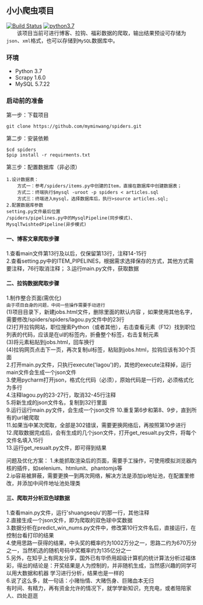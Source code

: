 ## 小小爬虫项目
[![Build Status](https://travis-ci.org/liangliangyy/DjangoBlog.svg?branch=master)](https://travis-ci.org/liangliangyy/DjangoBlog) [![python3.7](https://img.shields.io/badge/python-3.7-brightgreen.svg)]()     
　　该项目当前可进行博客、拉钩、福彩数据的爬取，输出结果预设可存储为` json `、` xml `格式，也可以存储到` MySQL `数据库中。  

### 环境
* Python 3.7
* Scrapy 1.6.0
* MySQL 5.7.22

### 启动前的准备  
第一步：下载项目  
    
    git clone https://github.com/myminwang/spiders.git


第二步：安装依赖

    $cd spiders
    $pip install -r requirments.txt

第三步：配置数据库（非必须）
    
    1.设计数据表：
        方式一：参考/spiders/items.py中创建的Item，直接在数据库中创建数据表；
        方式二：终端执行$mysql -uroot -p spiders < articles.sql
        方式三：终端进入mysql，选择数据库后，执行>source articles.sql;
    2.配置数据库参数
    setting.py文件最后位置
    /spiders/pipelines.py中的MysqlPipeline(同步模式)、MysqlTwishtedPipeline(异步模式)
    

#### 一、博客文章爬取步骤  

1.查看main文件第13行及以后，仅保留第13行，注释14-15行  
2.查看setting.py中的ITEM_PIPELINES，根据需求选择保存的方式，其他方式需要注释，76行取消注释；
3.运行main.py文件，获取数据

#### 二、拉钩数据爬取步骤  

1.制作整合页面(需优化)  
`由于项目自身的问题，中间一些操作需要手动进行`  
(1)项目目录下，新建jobs.html文件，删除里面的默认内容 ，如果使用其他名字，需要修改/spiders/spiders/lagou.py文件中的23行  
(2)打开拉钩网站，职位搜索Python（或者其他），右击查看元素（F12）找到职位列表的代码，应该是在ul的标签内，折叠整个标签，右击复制元素  
(3)将元素粘贴到jobs.html，回车换行  
(4)拉钩网页点击下一页，再次复制ul标签，粘贴到jobs.html，拉钩应该有30个页面  
2.打开main.py文件，只执行execute('lagou')的，其他的execute注释掉，运行main文件会生成一个json文件  
3.使用pycharm打开json，格式化代码（必须），原始代码是一行的，必须格式化为多行  
4.注释lagou.py的23-27行，取消32-45行注释  
5.将新生成的json文件名，复制到32行里面  
9.运行运行main.py文件，会生成一个json文件 
10.重复第6步和第8、9步，直到所有的url被爬取  
11.如果当中某次爬取，全部是302错误，需要更换网络后，再按照第10步进行  
12.爬取数据完成后，会有生成的几个json文件，打开get_resualt.py文件，将每个文件名填入15行  
13.运行get_resualt.py文件，即可得到结果  


问题及优化方案：
1.未能抓取渲染后的页面，需要手工操作，可使用模拟浏览器内核的插件，如selenium、htmlunit、phantomjs等  
2.ip容易被屏蔽，需要更换一到两次网络，解决方法是添加ip地址池，在配置里修改，并添加中间件地址池处理类  


#### 三、爬取并分析双色球数据  

1.查看main.py文件，运行'shuangseqiu'的那一行，其他注释  
2.直接生成一个json文件，即为爬取的双色球中奖数据  
3.数据分析在predict_win_nums.py文件中，修改第10行文件名后，直接运行，在控制台看打印的结果  
4.使用思路一获得的结果，中头奖的概率约为1002万分之一，思路二约为670万分之一，当然机选的随机号码中奖概率约为135亿分之一  
5.另外，在知乎上有网友分享，国外已有华侨用超级计算机的统计算法分析过福体彩，得出的结论是：开奖结果是人为控制的，并非随机生成，当然感兴趣的同学可以用大数据和机器
学习进行分析，结果也是一样的  
6.说了这么多，就一句话：小赌怡情、大赌伤身、巨赌血本无归  
有时间、有精力，再有资金允许的情况下，就学学新知识，充充电，或者陪陪家人、四处逛逛